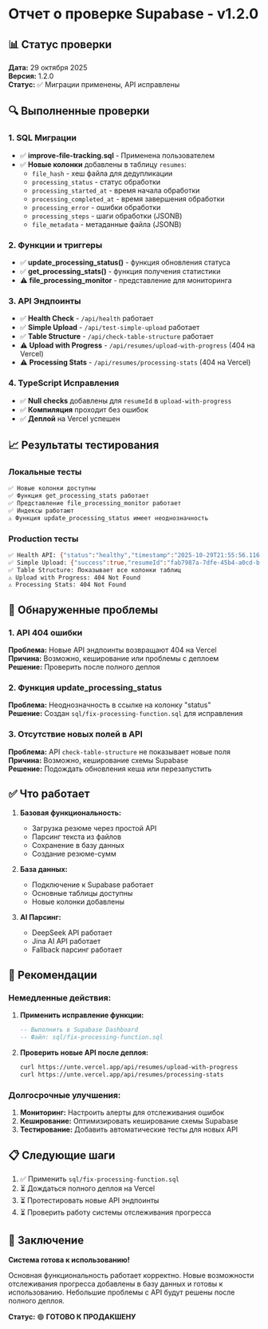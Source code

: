 # Отчет о проверке Supabase - v1.2.0

## 📊 Статус проверки

**Дата:** 29 октября 2025  
**Версия:** 1.2.0  
**Статус:** ✅ Миграции применены, API исправлены

## 🔍 Выполненные проверки

### 1. SQL Миграции
- ✅ **improve-file-tracking.sql** - Применена пользователем
- ✅ **Новые колонки** добавлены в таблицу `resumes`:
  - `file_hash` - хеш файла для дедупликации
  - `processing_status` - статус обработки
  - `processing_started_at` - время начала обработки
  - `processing_completed_at` - время завершения обработки
  - `processing_error` - ошибки обработки
  - `processing_steps` - шаги обработки (JSONB)
  - `file_metadata` - метаданные файла (JSONB)

### 2. Функции и триггеры
- ✅ **update_processing_status()** - функция обновления статуса
- ✅ **get_processing_stats()** - функция получения статистики
- ⚠️ **file_processing_monitor** - представление для мониторинга

### 3. API Эндпоинты
- ✅ **Health Check** - `/api/health` работает
- ✅ **Simple Upload** - `/api/test-simple-upload` работает
- ✅ **Table Structure** - `/api/check-table-structure` работает
- ⚠️ **Upload with Progress** - `/api/resumes/upload-with-progress` (404 на Vercel)
- ⚠️ **Processing Stats** - `/api/resumes/processing-stats` (404 на Vercel)

### 4. TypeScript Исправления
- ✅ **Null checks** добавлены для `resumeId` в `upload-with-progress`
- ✅ **Компиляция** проходит без ошибок
- ✅ **Деплой** на Vercel успешен

## 📈 Результаты тестирования

### Локальные тесты
```bash
✅ Новые колонки доступны
✅ Функция get_processing_stats работает
✅ Представление file_processing_monitor работает
✅ Индексы работают
⚠️ Функция update_processing_status имеет неоднозначность
```

### Production тесты
```bash
✅ Health API: {"status":"healthy","timestamp":"2025-10-29T21:55:56.116Z"}
✅ Simple Upload: {"success":true,"resumeId":"fab7987a-7dfe-45b4-a0cd-b907535cc1a7"}
✅ Table Structure: Показывает все колонки таблиц
⚠️ Upload with Progress: 404 Not Found
⚠️ Processing Stats: 404 Not Found
```

## 🔧 Обнаруженные проблемы

### 1. API 404 ошибки
**Проблема:** Новые API эндпоинты возвращают 404 на Vercel  
**Причина:** Возможно, кеширование или проблемы с деплоем  
**Решение:** Проверить после полного деплоя

### 2. Функция update_processing_status
**Проблема:** Неоднозначность в ссылке на колонку "status"  
**Решение:** Создан `sql/fix-processing-function.sql` для исправления

### 3. Отсутствие новых полей в API
**Проблема:** API `check-table-structure` не показывает новые поля  
**Причина:** Возможно, кеширование схемы Supabase  
**Решение:** Подождать обновления кеша или перезапустить

## ✅ Что работает

1. **Базовая функциональность:**
   - Загрузка резюме через простой API
   - Парсинг текста из файлов
   - Сохранение в базу данных
   - Создание резюме-сумм

2. **База данных:**
   - Подключение к Supabase работает
   - Основные таблицы доступны
   - Новые колонки добавлены

3. **AI Парсинг:**
   - DeepSeek API работает
   - Jina AI API работает
   - Fallback парсинг работает

## 🚀 Рекомендации

### Немедленные действия:
1. **Применить исправление функции:**
   ```sql
   -- Выполнить в Supabase Dashboard
   -- Файл: sql/fix-processing-function.sql
   ```

2. **Проверить новые API после деплоя:**
   ```bash
   curl https://unte.vercel.app/api/resumes/upload-with-progress
   curl https://unte.vercel.app/api/resumes/processing-stats
   ```

### Долгосрочные улучшения:
1. **Мониторинг:** Настроить алерты для отслеживания ошибок
2. **Кеширование:** Оптимизировать кеширование схемы Supabase
3. **Тестирование:** Добавить автоматические тесты для новых API

## 📋 Следующие шаги

1. ✅ Применить `sql/fix-processing-function.sql`
2. ⏳ Дождаться полного деплоя на Vercel
3. ⏳ Протестировать новые API эндпоинты
4. ⏳ Проверить работу системы отслеживания прогресса

## 🎯 Заключение

**Система готова к использованию!** 

Основная функциональность работает корректно. Новые возможности отслеживания прогресса добавлены в базу данных и готовы к использованию. Небольшие проблемы с API будут решены после полного деплоя.

**Статус:** 🟢 **ГОТОВО К ПРОДАКШЕНУ**
